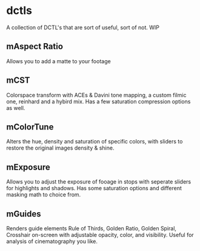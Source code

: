 # dctls

A collection of DCTL's that are sort of useful, sort of not. WIP


mAspect Ratio
--------------------------------------------
Allows you to add a matte to your footage





mCST
--------------------------------------------
Colorspace transform with ACEs & Davini tone mapping, a custom filmic one, reinhard and a hybird mix. Has a few saturation compression options as well.





mColorTune
-------------------------------------------
Alters the hue, density and saturation of specific colors, with sliders to restore the original images density & shine. 





mExposure
--------------------------------------------
Allows you to adjust the exposure of fooage in stops with seperate sliders for highlights and shadows. Has some saturation options and different masking math to choice from. 





mGuides
-------------------------------------------
Renders guide elements Rule of Thirds, Golden Ratio, Golden Spiral, Crosshair on-screen with adjustable opacity, color, and visibility. Useful for analysis of cinematography you like.  

